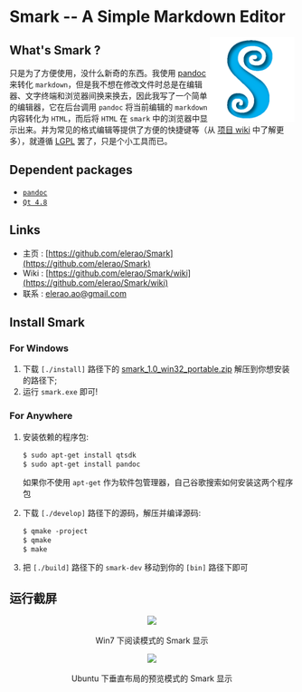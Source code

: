 # Smark -- A Simple Markdown Editor

<p><img align="right" src="./doc/file/logo.png" width="150"></p>

## What's Smark ?

只是为了方便使用，没什么新奇的东西。我使用 [pandoc](http://johnmacfarlane.net/pandoc/) 来转化 `markdown`，但是我不想在修改文件时总是在编辑器、文字终端和浏览器间换来换去，因此我写了一个简单的编辑器，它在后台调用 `pandoc` 将当前编辑的 `markdown` 内容转化为 `HTML`，而后将 `HTML` 在 `smark` 中的浏览器中显示出来。并为常见的格式编辑等提供了方便的快捷键等（从 [项目 wiki](https://github.com/elerao/Smark/wiki) 中了解更多），就遵循 [LGPL](http://www.gnu.org/copyleft/gpl.html) 罢了，只是个小工具而已。

## Dependent packages

 + [`pandoc`](http://johnmacfarlane.net/pandoc/)
 + [`Qt 4.8`](http://qt-project.org/)
  
## Links

 + 主页 : [https://github.com/elerao/Smark](https://github.com/elerao/Smark)
 + Wiki : [https://github.com/elerao/Smark/wiki](https://github.com/elerao/Smark/wiki)
 + 联系 : [elerao.ao@gmail.com](elerao.ao@gmail.com)

## Install Smark

### For Windows

 1. 下载 `[./install]` 路径下的 [smark_1.0_win32_portable.zip](./smark_1.0_win32_portable.zip) 解压到你想安装的路径下;
 2. 运行 `smark.exe` 即可!

### For Anywhere

 1. 安装依赖的程序包:

        $ sudo apt-get install qtsdk
        $ sudo apt-get install pandoc

    如果你不使用 `apt-get` 作为软件包管理器，自己谷歌搜索如何安装这两个程序包

 2. 下载 `[./develop]` 路径下的源码，解压并编译源码:

        $ qmake -project
        $ qmake
        $ make

 3. 把 `[./build]` 路径下的 `smark-dev` 移动到你的 `[bin]` 路径下即可

## 运行截屏

<p align="center">
    <img src="https://raw.github.com/elerao/Smark/master/doc/file/win7-readme-read-mode.png" width="80%">
    <p align="center">Win7 下阅读模式的 Smark 显示</p>
</p>

<p align="center">
    <img src="https://raw.github.com/elerao/Smark/master/doc/file/ubuntu-readme-preview-ver-mode.png" width="80%">
    <p align="center">Ubuntu  下垂直布局的预览模式的 Smark 显示</p>
</p>
 
